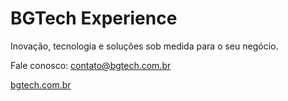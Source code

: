 
# BGTech Experience
Inovação, tecnologia e soluções sob medida para o seu negócio.

Fale conosco: contato@bgtech.com.br

<a href="https://bgtech.com.br/" target="_blank">bgtech.com.br</a>
